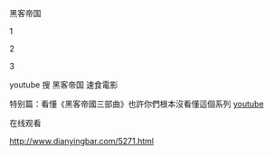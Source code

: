 
黑客帝国

1

2

3 

youtube 搜 黑客帝国 速食電影

特别篇：看懂《黑客帝國三部曲》也許你們根本沒看懂這個系列 [youtube](https://www.youtube.com/watch?v=D4VSBXSpLLg)

在线观看

http://www.dianyingbar.com/5271.html
